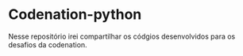 # Codenation-python
Nesse repositório irei compartilhar os códgios desenvolvidos para os desafios da codenation.
